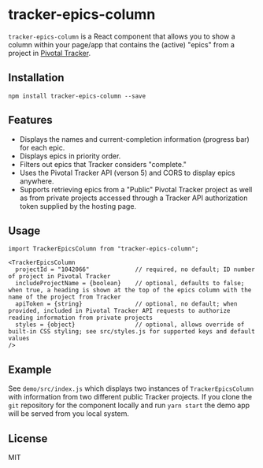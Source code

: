 # tracker-epics-column

`tracker-epics-column` is a React component that allows you to show a
column within your page/app that contains the (active) "epics" from a
project in [Pivotal Tracker](https://www.pivotaltracker.com).

## Installation

```
npm install tracker-epics-column --save
```


## Features

* Displays the names and current-completion information (progress bar)
  for each epic.
* Displays epics in priority order.
* Filters out epics that Tracker considers "complete."
* Uses the Pivotal Tracker API (verson 5) and CORS to display epics
  anywhere.
* Supports retrieving epics from a "Public" Pivotal Tracker project as
  well as from private projects accessed through a Tracker API
  authorization token supplied by the hosting page.


## Usage

```
import TrackerEpicsColumn from "tracker-epics-column";

<TrackerEpicsColumn
  projectId = "1042066"             // required, no default; ID number of project in Pivotal Tracker
  includeProjectName = {boolean}    // optional, defaults to false; when true, a heading is shown at the top of the epics column with the name of the project from Tracker
  apiToken = {string}               // optional, no default; when provided, included in Pivotal Tracker API requests to authorize reading information from private projects
  styles = {object}                 // optional, allows override of built-in CSS styling; see src/styles.js for supported keys and default values
/>
```


## Example

See `demo/src/index.js` which displays two instances of
`TrackerEpicsColumn` with information from two different public
Tracker projects.  If you clone the `git` repository for the component
locally and run `yarn start` the demo app will be served from you
local system.


## License

MIT
